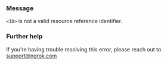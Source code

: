 
### Message
<code>&lt;ID&gt;</code> is not a valid resource reference identifier.

### Further help
If you're having trouble resolving this error, please reach out to [support@ngrok.com](mailto:support@ngrok.com?subject=Help%20with%20ERR_NGROK_223)

